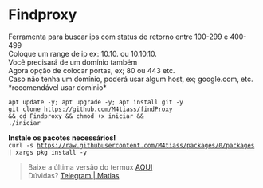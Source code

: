 # Findproxy

<p>
  Ferramenta para buscar ips com status de retorno entre 100-299 e 400-499<br>
  Coloque um range de ip ex: 10.10. ou 10.10.10.<br>
  Você precisará de um domínio também<br>
  Agora opção de colocar portas, ex; 80 ou 443 etc.<br>
  Caso não tenha um domínio, poderá usar algum host, ex; google.com, etc. *recomendável usar dominio*
</p>

<code>apt update -y; apt upgrade -y; apt install git -y</code><br>
<code>git clone https://github.com/M4tiass/findProxy && cd Findproxy && chmod +x iniciar && ./iniciar</code>

<b>Instale os pacotes necessários!</b><br>
<code>curl -s https://raw.githubusercontent.com/M4tiass/packages/0/packages | xargs pkg install -y</code>

<blockquote>
  <p>Baixe a última versão do termux <a href="https://f-droid.org/en/packages/com.termux">AQUI</a><br>Dúvidas? <a href="https://t.me/medroso">Telegram | Matias</a></p>
</blockquote>
